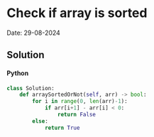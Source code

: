 
# Check if array is sorted

Date: 29-08-2024

## Solution
#### Python
```python
class Solution:
    def arraySortedOrNot(self, arr) -> bool:
        for i in range(0, len(arr)-1):
            if arr[i+1] - arr[i] < 0:
                return False
        else:
            return True
```
        